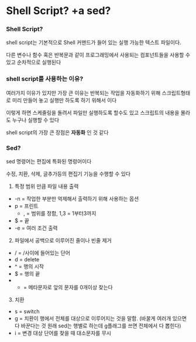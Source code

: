 # **Shell Script? +a sed?**

### **Shell Script?**

shell script는 기본적으로 Shell 커맨드가 들어 있는 실행 가능한 텍스트 파일이다. 

다른 변수나 함수 혹은 반복문과 같이 프로그래밍에서 사용되는 컴포넌트들을 사용할 수 있고 순차적으로 실행된다

### **shell script를 사용하는 이유?**

여러가지 이유가 있지만 가장 큰 이유는 반복되는 작업을 자동화하기 위해 스크립트형태로 미리 만들어 놓고 실행만 하도록 하기 위해서 이다

이렇게 하면 스케줄링을 돌려서 파일만 실행하도록 할수도 있고 스크립트의 내용을 몰라도 누구나 실행할 수 있다

shell script의 가장 큰 장점은 **자동화** 인 것 같다

### Sed?

sed 명령어는 편집에 특화된 명령어이다

수정, 치환, 삭제, 글추가등의 편집기 기능을 수행할 수 있다

1) 특정 범위 만큼 파일 내용 출력

- -n = 작업한 부분만 억제해서 출력하기 위해 사용하는 옵션
- p = 프린트
    - , = 범위를 정함, 1,3 = 1부터3까지
- $ = 끝
- -e = 여러 조건 출력

2) 파일에서 공백으로 이루어진 줄이나 빈줄 제거

- / = /사이에 들어있는 단어
- d = delete
- ^ = 행의 시작
- $ = 행의 끝
- * = 메타문자로 앞의 문자를 0개이상 찾는다

3) 치환

- s = switch
- g = 치환이 행에서 전체를 대상으로 이루어지는 것을 말함. (바꿀게 여러개 있으면 다 바꾼다는 것 원래 sed는 행별로 하는데 g플래그를 쓰면 전체에서 다 뽑힌다)
- i = 변경 대상 단어를 찾을 때 대소문자를 무시